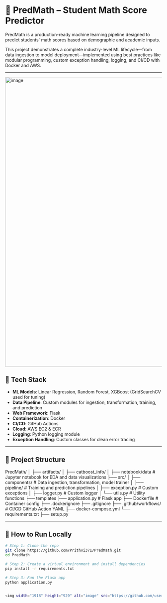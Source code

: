 # 🧠 PredMath – Student Math Score Predictor

PredMath is a production-ready machine learning pipeline designed to predict students' math scores based on demographic and academic inputs.

This project demonstrates a complete industry-level ML lifecycle—from data ingestion to model deployment—implemented using best practices like modular programming, custom exception handling, logging, and CI/CD with Docker and AWS.

---

<img width="1916" height="931" alt="image" src="https://github.com/user-attachments/assets/6d2ccdfe-320a-4161-bb9c-1f879e102e6d" />


## 🚀 Tech Stack

- **ML Models**: Linear Regression, Random Forest, XGBoost (GridSearchCV used for tuning)
- **Data Pipeline**: Custom modules for ingestion, transformation, training, and prediction
- **Web Framework**: Flask
- **Containerization**: Docker
- **CI/CD**: GitHub Actions
- **Cloud**: AWS EC2 & ECR
- **Logging**: Python logging module
- **Exception Handling**: Custom classes for clean error tracing

---

## 📁 Project Structure
PredMath/
│ ├── artifacts/
│ ├── catboost_info/
│ ├── notebook/data # Jupyter notebook for EDA and data visualizations 
├── src/
│ ├── components/ # Data ingestion, transformation, model trainer
│ ├── pipeline/ # Training and prediction pipelines
│ ├── exception.py # Custom exceptions
│ ├── logger.py # Custom logger
│ └── utils.py # Utility functions
├── templates
├── application.py # Flask app
├── Dockerfile # Container config
├── .dockerignore
├── .gitignore
├── .github/workflows/ # CI/CD GitHub Action YAML
├── docker-compose.yml
└── requirements.txt
├── setup.py

---

## 🧪 How to Run Locally

```bash
# Step 1: Clone the repo
git clone https://github.com/Prithvi371/PredMath.git
cd PredMath

# Step 2: Create a virtual environment and install dependencies
pip install -r requirements.txt

# Step 3: Run the Flask app
python application.py


<img width="1918" height="929" alt="image" src="https://github.com/user-attachments/assets/77bed204-bf80-4dbf-a5eb-14341f75970f" />
